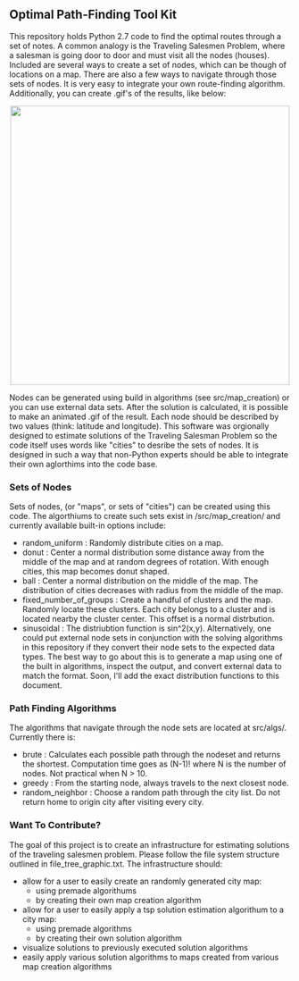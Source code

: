 ## Optimal Path-Finding Tool Kit
This repository holds Python 2.7 code to find the optimal routes through a set of notes.  A common analogy is the Traveling Salesmen Problem, where a salesman is going door to door and must visit all the nodes (houses). Included are several ways to create a set of nodes, which can be though of locations on a map.  There are also a few ways to navigate through those sets of nodes.  It is very easy to integrate your own route-finding algorithm.  Additionally, you can create .gif's of the results, like below:

<p align="center">
  <img width="500" height="500" src="https://github.com/astronomerhunter/pathfinding/blob/master/data/sample_maps_and_solutions/MID34287/solutions/SID02096/movie/animated_solution.gif?raw=true">
</p>

Nodes can be generated using build in algorithms (see src/map_creation) or you can use external data sets.  After the solution is calculated, it is possible to make an animated .gif of the result.  Each node should be described by two values (think: latitude and longitude).  This software was orgionally designed to estimate solutions of the Traveling Salesman Problem so the code itself uses words like "cities" to desribe the sets of nodes. It is designed in such a way that non-Python experts should be able to integrate their own aglorthims into the code base.  


### Sets of Nodes
Sets of nodes, (or "maps", or sets of "cities") can be created using this code.  The algorthiums to create such sets exist in /src/map_creation/ and currently available built-in options include:
  - random_uniform : Randomly distribute cities on a map.
  - donut : Center a normal distribution some distance away from the middle of the map and at random degrees of rotation.  With enough cities, this map becomes donut shaped.
  - ball : Center a normal distribution on the middle of the map.  The distribution of cities decreases with radius from the middle of the map.
  - fixed_number_of_groups : Create a handful of clusters and the map.  Randomly locate these clusters.  Each city belongs to a cluster and is located nearby the cluster center.  This offset is a normal distrbution.
  - sinusoidal : The distriubtion function is sin^2(x,y).
Alternatively, one could put external node sets in conjunction with the solving algorithms in this repository if they convert their node sets to the expected data types.  The best way to go about this is to generate a map using one of the built in algorithms, inspect the output, and convert external data to match the format.
Soon, I'll add the exact distribution functions to this document.

### Path Finding Algorithms
The algorithms that navigate through the node sets are located at src/algs/.  Currently there is:
  - brute : Calculates each possible path through the nodeset and returns the shortest.  Computation time goes as (N-1)! where N is the number of nodes.  Not practical when N > 10.
  - greedy : From the starting node, always travels to the next closest node.
  - random_neighbor : Choose a random path through the city list. Do not return home to origin city after visiting every city.

### Want To Contribute?
The goal of this project is to create an infrastructure for estimating solutions of the traveling salesmen problem.  Please follow the file system structure outlined in file_tree_graphic.txt. The infrastructure should:
  - allow for a user to easily create an randomly generated city map:
    - using premade algorithums
    - by creating their own map creation algorithm
  - allow for a user to easily apply a tsp solution estimation algorithum to a city map:
    - using premade algorithms
    - by creating their own solution algorithm
  - visualize solutions to previously executed solution algorithms
  - easily apply various solution algorithms to maps created from various map creation algorithms
